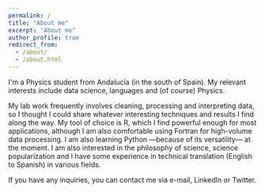 ```yaml
---
permalink: /
title: "About me"
excerpt: "About me"
author_profile: true
redirect_from: 
  - /about/
  - /about.html
---
```


I'm a Physics student from Andalucía (in the south of Spain). My relevant interests include data science, languages and (of course) Physics.

My lab work frequently involves cleaning, processing and interpreting data, so I thought I could share whatever interesting techniques and results I find along the way. My tool of choice is R, which I find powerful enough for most applications, although I am also comfortable using Fortran for high-volume data processing. I am also learning Python —because of its versatility— at the moment. I am also interested in the philosophy of science, science popularization and I have some experience in technical translation (English to Spanish) in various fields.

If you have any inquiries, you can contact me via e-mail, LinkedIn or Twitter.
